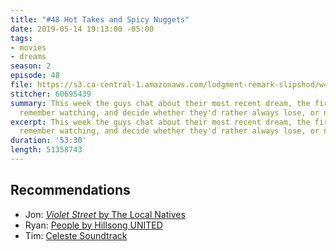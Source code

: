 ```yaml
---
title: "#48 Hot Takes and Spicy Nuggets"
date: 2019-05-14 19:13:00 -05:00
tags:
- movies
- dreams
season: 2
episode: 48
file: https://s3.ca-central-1.amazonaws.com/lodgment-remark-slipshod/w48.mp3
stitcher: 60695439
summary: This week the guys chat about their most recent dream, the first movies they
  remember watching, and decide whether they'd rather always lose, or never play.
excerpt: This week the guys chat about their most recent dream, the first movies they
  remember watching, and decide whether they'd rather always lose, or never play.
duration: '53:30'
length: 51358743
---
```



## Recommendations

- Jon: [*Violet Street* by The Local Natives](https://open.spotify.com/album/0ORZb7kyr8aaP2LpL3mhuY?si=8jiT4yPpRDKt2y8Rql504w)
- Ryan: [People by Hillsong UNITED](https://open.spotify.com/album/2YRlXTl0heTfVc5oWmGLsg?si=IZ4TCxRrR6ahzvLJ0ROkhg)
- Tim: [Celeste Soundtrack](https://open.spotify.com/album/5OZHQ7KG8k04IOkF50fACO)
